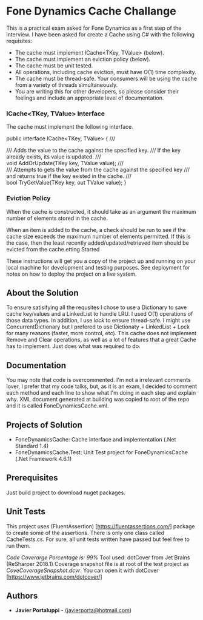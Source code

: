 ﻿# Fone Dynamics Cache Challange

This is a practical exam asked for Fone Dynamics as a first step of the interview. I have been asked for create a Cache using C# with the following requisites:

* The cache must implement ICache<TKey, TValue> (below).
* The cache must implement an eviction policy (below).
* The cache must be unit tested.
* All operations, including cache eviction, must have O(1) time complexity.
* The cache must be thread-safe. Your consumers will be using the cache from a variety of threads simultaneously.
* You are writing this for other developers, so please consider their feelings and include an appropriate level of documentation.

### ICache<TKey, TValue> Interface
The cache must implement the following interface.

public interface ICache<TKey, TValue>
{
    /// <summary>
    /// Adds the value to the cache against the specified key.
    /// If the key already exists, its value is updated.
    /// </summary>
    void AddOrUpdate(TKey key, TValue value);
    /// <summary>
    /// Attempts to gets the value from the cache against the specified key
    /// and returns true if the key existed in the cache.
    /// </summary>
    bool TryGetValue(TKey key, out TValue value);
}

### Eviction Policy
When the cache is constructed, it should take as an argument the maximum number of elements stored in the cache.

When an item is added to the cache, a check should be run to see if the cache size exceeds the maximum number of elements permitted. If this is the case, then the least recently added/updated/retrieved item should be evicted from the cache.etting Started

These instructions will get you a copy of the project up and running on your local machine for development and testing purposes. See deployment for notes on how to deploy the project on a live system.


## About the Solution

To ensure satisifying all the requsites I chose to use a Dictionary to save cache key/values and a LinkedList to handle LRU.
I used O(1) operations of those data types. In addition, I use *lock* to ensure thread-safe. I might use ConcurrentDictionary but I prefered to use Dictionaty + LinkedList + Lock for many reasons (faster, more control, etc).
This cache does not implement Remove and Clear operations, as well as a lot of features that a great Cache has to implement. Just does what was required to do.

## Documentation
You may note that code is overcommented. I'm not a irrelevant comments lover, I prefer that my code talks, but, as it is an exam, I decided to comment each method and each line to show what I'm doing in each step and explain why.
XML document generated at building was copied to root of the repo and it is called FoneDynamicsCache.xml.


## Projects of Solution

* FoneDynamicsCache: Cache interface and implementation (.Net Standard 1.4)
* FoneDynamicsCache.Test: Unit Test project for FoneDynamicsCache (.Net Framework 4.6.1)

## Prerequisites

Just build project to download nuget packages.


## Unit Tests

This project uses (FluentAssertion) [https://fluentassertions.com/] package to create some of the assertions.
There is only one class called CacheTests.cs.
For sure, all unit tests written have passed but feel free to run them.

*Code Coverarge Porcentage is: 99%* Tool used: dotCover from Jet Brains (ReSharper 2018.1) Coverage snapshot file is at root of the test project as *CoveCoverageSnapshot.dcvr*. You can open it with dotCover [https://www.jetbrains.com/dotcover/]

## Authors

* **Javier Portaluppi** - (javierporta@hotmail.com)
